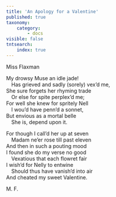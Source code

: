 ```yaml
---
title: 'An Apology for a Valentine'
published: true
taxonomy:
    category:
        - docs
visible: false
tntsearch:
    index: true
---
```


<div class="author">Miss Flaxman</div>

My drowsy Muse an idle jade!  
&emsp;Has grieved and sadly (sorely) vex’d me,  
She sure forgets her rhyming trade  
&emsp;Or else for spite perplex’d me;   
For well she knew for spritely Nell  
&emsp;I wou’d have penn’d a sonnet,  
But envious as a mortal belle  
&emsp;She is, depend upon it.  
 
For though I call’d her up at seven  
&emsp;Madam ne’er rose till past eleven  
And then in such a pouting mood  
I found she do my verse no good  
&emsp;Vexatious that each flowret fair  
I wish’d for Nelly to entwine  
&emsp;Should thus have vanish’d into air  
And cheated my sweet Valentine.  
  
M. F.